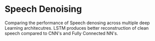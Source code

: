 # Speech Denoising
Comparing the performance of Speech denosing across multiple deep Learning architecutres. LSTM produces better reconstruction of clean speech compared to CNN's and Fully Connected NN's.
